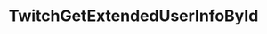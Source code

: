 ---
name: TwitchGetExtendedUserInfoById
title: TwitchGetExtendedUserInfoById
description: Get Twitch extended user information of specified user id
example: |
    using System;
    public class CPHInline
    {
        public bool Execute()
        {
            //Get user id of current user
            CPH.TryGetArg("userId",out string userId);

            //Get user info
            TwitchUserInfoEx userInfo = CPH.TwitchGetExtendedUserInfoById(userId);

            //Get user profile image url
            string imageUrl = userInfo.ProfileImageUrl;
            //Get current game of user
            string game = userInfo.Game;
            //Get DateTime when user was created on Twitch
            DateTime createdAt = userInfo.CreatedAt;

            return true;
        }
    }
---